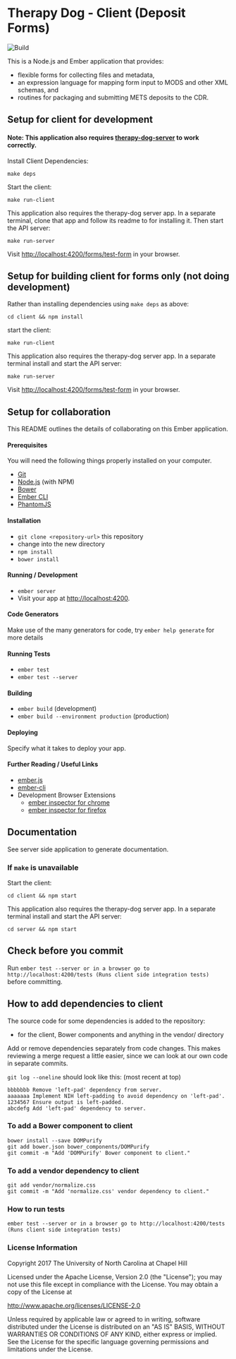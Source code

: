 # Therapy Dog - Client (Deposit Forms)

![Build](https://github.com/UNC-Libraries/therapy-dog-client/workflows/Build/badge.svg)

This is a Node.js and Ember application that provides:

  - flexible forms for collecting files and metadata,
  - an expression language for mapping form input to MODS and other XML schemas, and
  - routines for packaging and submitting METS deposits to the CDR.

## Setup for client for development

#### Note: This application also requires [therapy-dog-server](https://github.com/UNC-Libraries/therapy-dog-server) to work correctly.

Install Client Dependencies:

    make deps

Start the client:

    make run-client

This application also requires the therapy-dog server app. 
In a separate terminal, clone that app and follow its readme to for installing it. 
Then start the API server:

    make run-server

Visit <http://localhost:4200/forms/test-form> in your browser.

## Setup for building client for forms only (not doing development)

Rather than installing dependencies using `make deps` as above:

    cd client && npm install

 start the client:

    make run-client

This application also requires the therapy-dog server app.
In a separate terminal install and start the API server:

    make run-server


Visit <http://localhost:4200/forms/test-form> in your browser.

## Setup for collaboration

This README outlines the details of collaborating on this Ember application.

#### Prerequisites

You will need the following things properly installed on your computer.

* [Git](http://git-scm.com/)
* [Node.js](http://nodejs.org/) (with NPM)
* [Bower](http://bower.io/)
* [Ember CLI](http://www.ember-cli.com/)
* [PhantomJS](http://phantomjs.org/)

#### Installation

* `git clone <repository-url>` this repository
* change into the new directory
* `npm install`
* `bower install`

#### Running / Development

* `ember server`
* Visit your app at [http://localhost:4200](http://localhost:4200).

#### Code Generators

Make use of the many generators for code, try `ember help generate` for more details

#### Running Tests

* `ember test`
* `ember test --server`

#### Building

* `ember build` (development)
* `ember build --environment production` (production)

#### Deploying

Specify what it takes to deploy your app.

#### Further Reading / Useful Links

* [ember.js](http://emberjs.com/)
* [ember-cli](http://www.ember-cli.com/)
* Development Browser Extensions
  * [ember inspector for chrome](https://chrome.google.com/webstore/detail/ember-inspector/bmdblncegkenkacieihfhpjfppoconhi)
  * [ember inspector for firefox](https://addons.mozilla.org/en-US/firefox/addon/ember-inspector/)

## Documentation

See server side application to generate documentation.

### If `make` is unavailable

Start the client:

    cd client && npm start

This application also requires the therapy-dog server app.
In a separate terminal install and start the API server:

    cd server && npm start

## Check before you commit

Run `ember test --server or in a browser go to http://localhost:4200/tests (Runs client side integration tests)` before committing.

## How to add dependencies to client

The source code for some dependencies is added to the repository:

  - for the client, Bower components and anything in the vendor/ directory

Add or remove dependencies separately from code changes. This makes reviewing a merge request a little easier, since we can look at our own code in separate commits.

`git log --oneline` should look like this: (most recent at top)

    bbbbbbb Remove 'left-pad' dependency from server.
    aaaaaaa Implement NIH left-padding to avoid dependency on 'left-pad'.
    1234567 Ensure output is left-padded.
    abcdefg Add 'left-pad' dependency to server.

### To add a Bower component to client

    bower install --save DOMPurify
    git add bower.json bower_components/DOMPurify
    git commit -m "Add 'DOMPurify' Bower component to client."

### To add a vendor dependency to client

    git add vendor/normalize.css
    git commit -m "Add 'normalize.css' vendor dependency to client."

### How to run tests

    ember test --server or in a browser go to http://localhost:4200/tests (Runs client side integration tests)
    
### License Information
Copyright 2017 The University of North Carolina at Chapel Hill

Licensed under the Apache License, Version 2.0 (the "License");
you may not use this file except in compliance with the License.
You may obtain a copy of the License at

http://www.apache.org/licenses/LICENSE-2.0

Unless required by applicable law or agreed to in writing, software
distributed under the License is distributed on an "AS IS" BASIS,
WITHOUT WARRANTIES OR CONDITIONS OF ANY KIND, either express or implied.
See the License for the specific language governing permissions and
limitations under the License.
